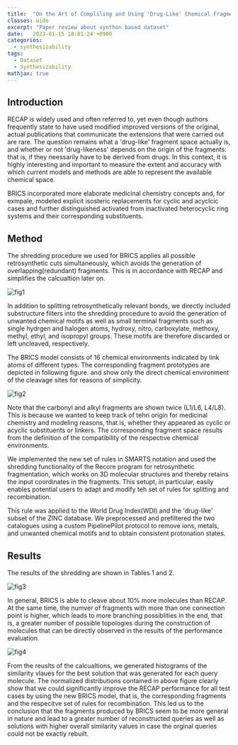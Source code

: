 ```yaml
---
title:  "On the Art of Compliling and Using 'Drug-Like' Chemical Fragment Spaces(2008)"
classes: wide
excerpt: "Paper review about synthon based dataset"
date:   2023-01-15 18:01:24 +0900
categories: 
  - synthesizability
tags:
  - Dataset
  - Synthesizability
mathjax: true
---
```


## Introduction
RECAP is widely used and often referred to, yet even though authors frequently state to have used modified improved versions of the original, actual publications that communicate the extensions that were carried out are rare. The question remains what a 'drug-like' fragment space actually is, and whether or not 'drug-likeness' depends on the origin of the fragments: that is, if they neessarily have to be derived from drugs. In this context, it is highly interesting and important to measure the extent and accuracy with which current models and methods are able to represent the available chemical space. 

BRICS incorporated more elaborate medicinal chemistry concepts and, for exmpale, modeled explicit isosteric replacements for cyclic and acyclcic cases and further distinguished activated from inactivated heterocyclic ring systems and their corresponding substituents. 

## Method
The shredding procedure we used for BRICS applies all possible retrosynthetic cuts simultaneously, which avoids the generation of overlapping(redundant) fragments. This is in accordance with RECAP and simplifies the calcualtion later on. 

![fig1](https://jasonkim8652.github.io/assets/images/BRICS_1.png)

In addition to splitting retrosynthetically relevant bonds, we directly included substructure filters into the shredding procedure to avoid the generation of unwanted chemical motifs as well as small terminal fragments such as single hydrgen and halogen atoms, hydroxy, nitro, carboxylate, methoxy, methyl, ethyl, and isopropyl groups. These motifs are therefore discarded or left uncleaved, respectively. 

The BRICS model consists of 16 chemical environments indicated by link atoms of different types. The corresponding fragment prototypes are depicted in following figure. and show only the direct chemical environment of the cleavage sites for reasons of simplicity. 

![fig2](https://jasonkim8652.github.io/assets/images/BRICS_2.png)

Note that the carbonyl and alkyl fragments are shown twice (L1/L6, L4/L8). This is because we wanted to keep track of tehri origin for medicinal chemistry and modeling reasons, that is, whether they appeared as cyclic or acyclic substituents or linkers. The corresponding fragment space results from the definition of the compatibility of the respective chemical environments. 

We implemented the new set of rules in SMARTS notation and used the shredding functionality of the Recore program for retrosynthetic fragmentation, which works on 3D molecular structures and thereby retains the input coordinates in the fragments. This setupt, in particular, easily enables potential users to adapt and modify teh set of rules for splitting and recombination. 

This rule was applied to the World Drug Index(WDI) and the 'drug-like' subset of the ZINC database. We preprocessed and prefiltered the two catalogues using a custom PipelinePilot protocol to remove ions, metals, and unwanted chemical motifs and to obtain consistent protonation states. 

## Results

The results of the shredding are shown in Tables 1 and 2. 

![fig3](https://jasonkim8652.github.io/assets/images/BRICS_3.png)

In general, BRICS is able to cleave about 10% more molecules than RECAP. At the same time, the numver of fragments with more than one connection point is higher, which leads to more branching possiblities in the end, that is, a greater number of possible topologies during the construction of molecules that can be directly observed in the results of the performance evaluation. 

![fig4](https://jasonkim8652.github.io/assets/images/BRICS_4.png)

From the reuslts of the calcualtions, we generated histograms of the similarity vlaues for the best solution that was generated for each query molecule. The normalized distributions contained in above figure clearly show that we could significantly improve the RECAP performance for all test cases by using the new BRICS model, that is, the corresponding fragments and the respecitve set of rules for recombination. This led us to the conclusion that the fragments produced by BRICS seem to be more general in nature and lead to a greater number of reconstructed queries as well as solutions with higher overall similarity values in case the orginal queries could not be exactly rebuilt. 


